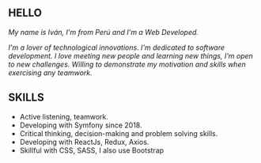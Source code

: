  ## HELLO 

*My name is Iván, I'm from Perú and I'm a Web Developed.*

*I'm a lover of technological innovations. I'm dedicated to software development.*
*I love meeting new people and learning new things, I'm open to new challenges. Willing to demonstrate my motivation and skills when exercising any teamwork.*

 ## SKILLS 

- Active listening, teamwork.
- Developing with Symfony since 2018.
- Critical thinking, decision-making and problem solving skills.
- Developing with ReactJs, Redux, Axios.
- Skillful with CSS, SASS, I also use Bootstrap 



